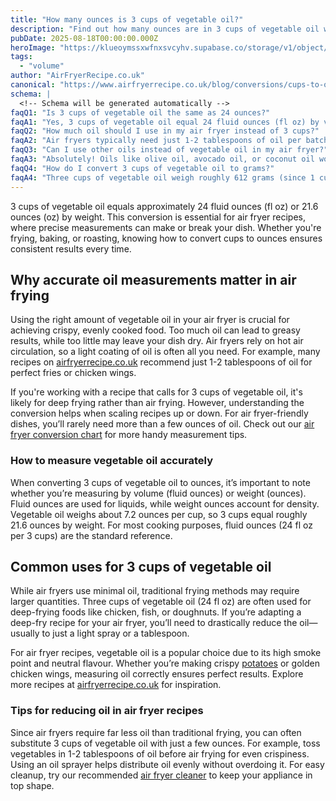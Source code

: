 ```yaml
---
title: "How many ounces is 3 cups of vegetable oil?"
description: "Find out how many ounces are in 3 cups of vegetable oil with our easy conversion guide—perfect for air fryer recipes!"
pubDate: 2025-08-18T00:00:00.000Z
heroImage: "https://klueoymssxwfnxsvcyhv.supabase.co/storage/v1/object/public/Shmucket/how-many-ounces-is-3-cups-of-vegetable-oil.webp"
tags:
  - "volume"
author: "AirFryerRecipe.co.uk"
canonical: "https://www.airfryerrecipe.co.uk/blog/conversions/cups-to-ounces/how-many-ounces-is-3-cups-of-vegetable-oil"
schema: |
  <!-- Schema will be generated automatically -->
faqQ1: "Is 3 cups of vegetable oil the same as 24 ounces?"
faqA1: "Yes, 3 cups of vegetable oil equal 24 fluid ounces (fl oz) by volume. However, by weight, it’s approximately 21.6 ounces (oz) since vegetable oil is less dense than water. Always check whether your recipe uses fluid ounces or weight ounces for accuracy."
faqQ2: "How much oil should I use in my air fryer instead of 3 cups?"
faqA2: "Air fryers typically need just 1-2 tablespoons of oil per batch, far less than the 3 cups used in deep frying. For best results, lightly coat food with oil using a spray bottle or brush. This ensures crispiness without excess grease."
faqQ3: "Can I use other oils instead of vegetable oil in my air fryer?"
faqA3: "Absolutely! Oils like olive oil, avocado oil, or coconut oil work well in air fryers, but check their smoke points. Vegetable oil is popular for its neutral taste and high smoke point, making it versatile for most recipes."
faqQ4: "How do I convert 3 cups of vegetable oil to grams?"
faqA4: "Three cups of vegetable oil weigh roughly 612 grams (since 1 cup ≈ 204 grams). This conversion is handy for baking or international recipes. For air frying, though, you’ll rarely need such large quantities."
---
```

<p>3 cups of vegetable oil equals approximately 24 fluid ounces (fl oz) or 21.6 ounces (oz) by weight. This conversion is essential for air fryer recipes, where precise measurements can make or break your dish. Whether you're frying, baking, or roasting, knowing how to convert cups to ounces ensures consistent results every time.</p>  

<h2>Why accurate oil measurements matter in air frying</h2>  
<p>Using the right amount of vegetable oil in your air fryer is crucial for achieving crispy, evenly cooked food. Too much oil can lead to greasy results, while too little may leave your dish dry. Air fryers rely on hot air circulation, so a light coating of oil is often all you need. For example, many recipes on <a href=https://www.airfryerrecipe.co.uk/recipes>airfryerrecipe.co.uk</a> recommend just 1-2 tablespoons of oil for perfect fries or chicken wings.</p>  

<p>If you're working with a recipe that calls for 3 cups of vegetable oil, it's likely for deep frying rather than air frying. However, understanding the conversion helps when scaling recipes up or down. For air fryer-friendly dishes, you’ll rarely need more than a few ounces of oil. Check out our <a href=https://www.airfryerrecipe.co.uk/air-fryer-conversion-chart>air fryer conversion chart</a> for more handy measurement tips.</p>  

<h3>How to measure vegetable oil accurately</h3>  
<p>When converting 3 cups of vegetable oil to ounces, it’s important to note whether you’re measuring by volume (fluid ounces) or weight (ounces). Fluid ounces are used for liquids, while weight ounces account for density. Vegetable oil weighs about 7.2 ounces per cup, so 3 cups equal roughly 21.6 ounces by weight. For most cooking purposes, fluid ounces (24 fl oz per 3 cups) are the standard reference.</p>  

<h2>Common uses for 3 cups of vegetable oil</h2>  
<p>While air fryers use minimal oil, traditional frying methods may require larger quantities. Three cups of vegetable oil (24 fl oz) are often used for deep-frying foods like chicken, fish, or doughnuts. If you’re adapting a deep-fry recipe for your air fryer, you’ll need to drastically reduce the oil—usually to just a light spray or a tablespoon.</p>  

<p>For air fryer recipes, vegetable oil is a popular choice due to its high smoke point and neutral flavour. Whether you’re making crispy <a href=https://www.airfryerrecipe.co.uk/recipe-category/potatoes>potatoes</a> or golden chicken wings, measuring oil correctly ensures perfect results. Explore more recipes at <a href=https://www.airfryerrecipe.co.uk/>airfryerrecipe.co.uk</a> for inspiration.</p>  

<h3>Tips for reducing oil in air fryer recipes</h3>  
<p>Since air fryers require far less oil than traditional frying, you can often substitute 3 cups of vegetable oil with just a few ounces. For example, toss vegetables in 1-2 tablespoons of oil before air frying for even crispiness. Using an oil sprayer helps distribute oil evenly without overdoing it. For easy cleanup, try our recommended <a href=https://www.airfryerrecipe.co.uk/air-fryer-cleaner>air fryer cleaner</a> to keep your appliance in top shape.</p>
